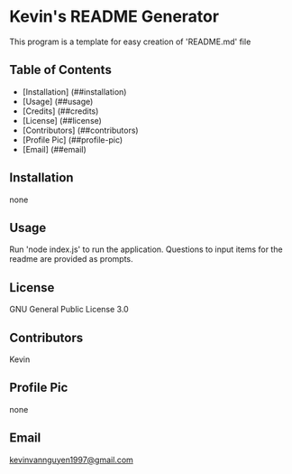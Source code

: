 # Kevin's README Generator

This program is a template for easy creation of 'README.md' file

## Table of Contents

* [Installation] (##installation)
* [Usage] (##usage)
* [Credits] (##credits)
* [License] (##license)
* [Contributors] (##contributors)
* [Profile Pic] (##profile-pic)
* [Email] (##email)

## Installation

none


## Usage

Run 'node index.js' to run the application. Questions to input items for the readme are provided as prompts.


## License

GNU General Public License 3.0


## Contributors

Kevin


## Profile Pic

none


## Email

kevinvannguyen1997@gmail.com

